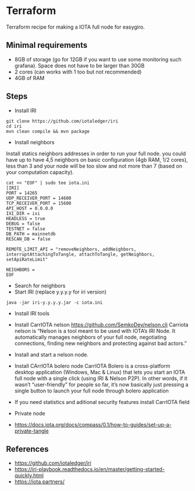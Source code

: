 # Terraform

Terraform recipe for making a IOTA full node for easygiro.

## Minimal requirements

 * 8GB of storage (go for 12GB if you want to use some monitoring such grafana). Space does not have to be larger than 30GB
 * 2 cores (can works with 1 too but not recommended)
 * 4GB of RAM
 
 ## Steps 
 
* Install IRI

```
git clone https://github.com/iotaledger/iri
cd iri
mvn clean compile && mvn package
```

* Install neighbors

Install statics neighbors addresses in order to run your full node. you could have up to have 4,5 neighbors on basic configuration (4gb RAM, 1/2 cores), less than 3 and your node will be too slow and not more than 7 (based on your computation capacity).

```
cat << "EOF" | sudo tee iota.ini
[IRI]
PORT = 14265
UDP_RECEIVER_PORT = 14600
TCP_RECEIVER_PORT = 15600
API_HOST = 0.0.0.0
IXI_DIR = ixi
HEADLESS = true
DEBUG = false
TESTNET = false
DB_PATH = mainnetdb
RESCAN_DB = false

REMOTE_LIMIT_API = "removeNeighbors, addNeighbors, interruptAttachingToTangle, attachToTangle, getNeighbors, setApiRateLimit"

NEIGHBORS = 
EOF
```
* Search for neighbors
* Start IRI (replace y.y.y.y for iri version)
```
java -jar iri-y.y.y.y.jar -c iota.ini
```

* Install IRI tools
* Install CarrIOTA nelson https://github.com/SemkoDev/nelson.cli
Carriota nelson is “Nelson is a tool meant to be used with IOTA’s IRI Node. It automatically manages neighbors of your full node, negotiating connections, finding new neighbors and protecting against bad actors.”

* Install and start a nelson node. 

* Install CArrIOTA bolero node
CarrIOTA Bolero is a cross-platform desktop application (Windows, Mac & Linux) that lets you start an IOTA full node with a single click (using IRI & Nelson P2P). In other words, if it wasn’t “user-friendly” for people so far, it’s now basically just pressing a single button to launch your full node through bolero application

* If you need statistics and aditional security features install CarrIOTA field

* Private node
* https://docs.iota.org/docs/compass/0.1/how-to-guides/set-up-a-private-tangle

 ## References
 * https://github.com/iotaledger/iri
 * https://iri-playbook.readthedocs.io/en/master/getting-started-quickly.html
 * https://iota.partners/
 
 
